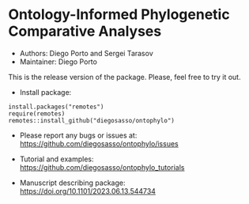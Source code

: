 # Ontology-Informed Phylogenetic Comparative Analyses # 

-   Authors: Diego Porto and Sergei Tarasov
-   Maintainer: Diego Porto

This is the release version of the package. Please, feel free to try it out.

-   Install package:
```
install.packages("remotes")
require(remotes)
remotes::install_github("diegosasso/ontophylo")
```


-   Please report any bugs or issues at:
https://github.com/diegosasso/ontophylo/issues


-   Tutorial and examples:
https://github.com/diegosasso/ontophylo_tutorials


-   Manuscript describing package:
https://doi.org/10.1101/2023.06.13.544734

